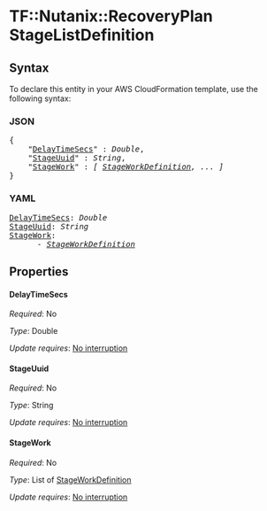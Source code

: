 # TF::Nutanix::RecoveryPlan StageListDefinition

## Syntax

To declare this entity in your AWS CloudFormation template, use the following syntax:

### JSON

<pre>
{
    "<a href="#delaytimesecs" title="DelayTimeSecs">DelayTimeSecs</a>" : <i>Double</i>,
    "<a href="#stageuuid" title="StageUuid">StageUuid</a>" : <i>String</i>,
    "<a href="#stagework" title="StageWork">StageWork</a>" : <i>[ <a href="stageworkdefinition.md">StageWorkDefinition</a>, ... ]</i>
}
</pre>

### YAML

<pre>
<a href="#delaytimesecs" title="DelayTimeSecs">DelayTimeSecs</a>: <i>Double</i>
<a href="#stageuuid" title="StageUuid">StageUuid</a>: <i>String</i>
<a href="#stagework" title="StageWork">StageWork</a>: <i>
      - <a href="stageworkdefinition.md">StageWorkDefinition</a></i>
</pre>

## Properties

#### DelayTimeSecs

_Required_: No

_Type_: Double

_Update requires_: [No interruption](https://docs.aws.amazon.com/AWSCloudFormation/latest/UserGuide/using-cfn-updating-stacks-update-behaviors.html#update-no-interrupt)

#### StageUuid

_Required_: No

_Type_: String

_Update requires_: [No interruption](https://docs.aws.amazon.com/AWSCloudFormation/latest/UserGuide/using-cfn-updating-stacks-update-behaviors.html#update-no-interrupt)

#### StageWork

_Required_: No

_Type_: List of <a href="stageworkdefinition.md">StageWorkDefinition</a>

_Update requires_: [No interruption](https://docs.aws.amazon.com/AWSCloudFormation/latest/UserGuide/using-cfn-updating-stacks-update-behaviors.html#update-no-interrupt)

